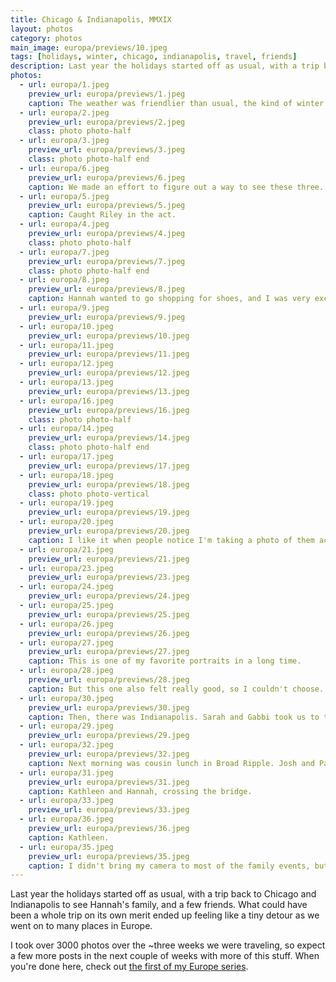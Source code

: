 ```yaml
---
title: Chicago & Indianapolis, MMXIX
layout: photos
category: photos
main_image: europa/previews/10.jpeg
tags: [holidays, winter, chicago, indianapolis, travel, friends]
description: Last year the holidays started off as usual, with a trip back to Chicago and Indianapolis to see Hannah’s family, and a few friends. What could have been a whole trip on its own merit ended up feeling like a tiny detour as we went on to many places in Europe.
photos:
  - url: europa/1.jpeg
    preview_url: europa/previews/1.jpeg
    caption: The weather was friendlier than usual, the kind of winter warmth that makes walking by Lake Michigan nice.
  - url: europa/2.jpeg
    preview_url: europa/previews/2.jpeg
    class: photo photo-half
  - url: europa/3.jpeg
    preview_url: europa/previews/3.jpeg
    class: photo photo-half end
  - url: europa/6.jpeg
    preview_url: europa/previews/6.jpeg
    caption: We made an effort to figure out a way to see these three. Same old.
  - url: europa/5.jpeg
    preview_url: europa/previews/5.jpeg
    caption: Caught Riley in the act.
  - url: europa/4.jpeg
    preview_url: europa/previews/4.jpeg
    class: photo photo-half
  - url: europa/7.jpeg
    preview_url: europa/previews/7.jpeg
    class: photo photo-half end
  - url: europa/8.jpeg
    preview_url: europa/previews/8.jpeg
    caption: Hannah wanted to go shopping for shoes, and I was very excited to try out my new 70-200 f/4 lens. Needless to say, I didn't go shopping. The light this morning was great.
  - url: europa/9.jpeg
    preview_url: europa/previews/9.jpeg
  - url: europa/10.jpeg
    preview_url: europa/previews/10.jpeg
  - url: europa/11.jpeg
    preview_url: europa/previews/11.jpeg
  - url: europa/12.jpeg
    preview_url: europa/previews/12.jpeg
  - url: europa/13.jpeg
    preview_url: europa/previews/13.jpeg
  - url: europa/16.jpeg
    preview_url: europa/previews/16.jpeg
    class: photo photo-half
  - url: europa/14.jpeg
    preview_url: europa/previews/14.jpeg
    class: photo photo-half end
  - url: europa/17.jpeg
    preview_url: europa/previews/17.jpeg
  - url: europa/18.jpeg
    preview_url: europa/previews/18.jpeg
    class: photo photo-vertical
  - url: europa/19.jpeg
    preview_url: europa/previews/19.jpeg
  - url: europa/20.jpeg
    preview_url: europa/previews/20.jpeg
    caption: I like it when people notice I'm taking a photo of them across the street, and don't shy away. This lens is not at all inconspicous.
  - url: europa/21.jpeg
    preview_url: europa/previews/21.jpeg
  - url: europa/23.jpeg
    preview_url: europa/previews/23.jpeg
  - url: europa/24.jpeg
    preview_url: europa/previews/24.jpeg
  - url: europa/25.jpeg
    preview_url: europa/previews/25.jpeg
  - url: europa/26.jpeg
    preview_url: europa/previews/26.jpeg
  - url: europa/27.jpeg
    preview_url: europa/previews/27.jpeg
    caption: This is one of my favorite portraits in a long time.
  - url: europa/28.jpeg
    preview_url: europa/previews/28.jpeg
    caption: But this one also felt really good, so I couldn't choose.
  - url: europa/30.jpeg
    preview_url: europa/previews/30.jpeg
    caption: Then, there was Indianapolis. Sarah and Gabbi took us to the Inferno Room, a Tiki bar. They told a bunch of high school stories that I couldn't relate to at all. It's strange how our daily experiences growing up can be so different and yet so similar.
  - url: europa/29.jpeg
    preview_url: europa/previews/29.jpeg
  - url: europa/32.jpeg
    preview_url: europa/previews/32.jpeg
    caption: Next morning was cousin lunch in Broad Ripple. Josh and Paul were wearing the same shirt. I'm confident it was on purpose. Of course, Matthew was [wearing shorts](https://www.theatlantic.com/family/archive/2020/01/why-some-kids-wear-shorts-all-winter/604633/).
  - url: europa/31.jpeg
    preview_url: europa/previews/31.jpeg
    caption: Kathleen and Hannah, crossing the bridge.
  - url: europa/33.jpeg
    preview_url: europa/previews/33.jpeg
  - url: europa/36.jpeg
    preview_url: europa/previews/36.jpeg
    caption: Kathleen.
  - url: europa/35.jpeg
    preview_url: europa/previews/35.jpeg
    caption: I didn't bring my camera to most of the family events, but I was there when they were looking for the beavers in the river.
---
```


Last year the holidays started off as usual, with a trip back to Chicago and Indianapolis to see Hannah's family, and a few friends. What could have been a whole trip on its own merit ended up feeling like a tiny detour as we went on to many places in Europe.

I took over 3000 photos over the ~three weeks we were traveling, so expect a few more posts in the next couple of weeks with more of this stuff. When you're done here, check out [the first of my Europe series](/photos/2020/01/20/europa-i/).
